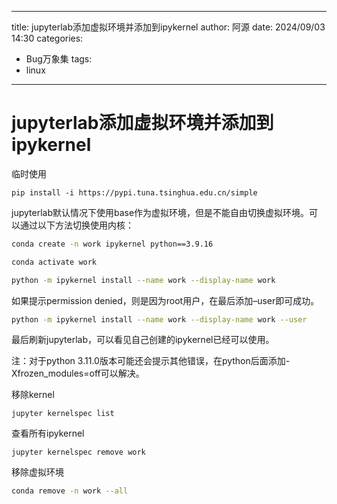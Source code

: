 <!--
 * @Descripttion: sfy_code
 * @version: 
 * @Author: Fengyuan Shen
 * @Date: 2024-09-03 14:55:54
 * @LastEditors: Fengyuan Shen
 * @LastEditTime: 2024-09-03 15:44:36
-->
---
title: jupyterlab添加虚拟环境并添加到ipykernel
author: 阿源
date: 2024/09/03 14:30
categories:
 - Bug万象集
tags:
 - linux
---
# jupyterlab添加虚拟环境并添加到ipykernel

临时使用

```
pip install -i https://pypi.tuna.tsinghua.edu.cn/simple 
```

jupyterlab默认情况下使用base作为虚拟环境，但是不能自由切换虚拟环境。可以通过以下方法切换使用内核：

```bash
conda create -n work ipykernel python==3.9.16
```
```bash
conda activate work
```
```bash
python -m ipykernel install --name work --display-name work
```
如果提示permission denied，则是因为root用户，在最后添加–user即可成功。
```bash
python -m ipykernel install --name work --display-name work --user
```
最后刷新jupyterlab，可以看见自己创建的ipykernel已经可以使用。

注：对于python 3.11.0版本可能还会提示其他错误，在python后面添加-Xfrozen_modules=off可以解决。

移除kernel

```
jupyter kernelspec list
```

查看所有ipykernel

```
jupyter kernelspec remove work
```
移除虚拟环境
```bash
conda remove -n work --all
```
